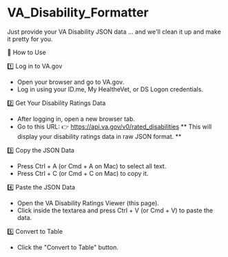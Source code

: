 # VA_Disability_Formatter
Just provide your VA Disability JSON data ... and we'll clean it up and make it pretty for you.


📌 How to Use

1️⃣ Log in to VA.gov
- Open your browser and go to VA.gov.
- Log in using your ID.me, My HealtheVet, or DS Logon credentials.

2️⃣ Get Your Disability Ratings Data
- After logging in, open a new browser tab.
- Go to this URL:
   👉 https://api.va.gov/v0/rated_disabilities
  ** This will display your disability ratings data in raw JSON format. **

3️⃣ Copy the JSON Data
- Press Ctrl + A (or Cmd + A on Mac) to select all text.
- Press Ctrl + C (or Cmd + C on Mac) to copy it.

4️⃣ Paste the JSON Data
- Open the VA Disability Ratings Viewer (this page).
- Click inside the textarea and press Ctrl + V (or Cmd + V) to paste the data.

5️⃣ Convert to Table
- Click the "Convert to Table" button.
